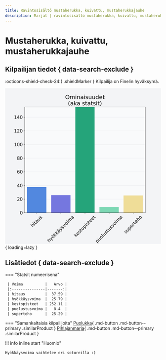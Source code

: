 ```yaml
---
title: Ravintosisältö mustaherukka, kuivattu, mustaherukkajauhe
description: Marjat | ravintosisältö mustaherukka, kuivattu, mustaherukkajauhe
---
```


# Mustaherukka, kuivattu, mustaherukkajauhe


## Kilpailijan tiedot { data-search-exclude }

:octicons-shield-check-24:{ .shieldMarker } Kilpailija on Finelin hyväksymä.

![Mustaherukka, kuivattu, mustaherukkajauhe](./images/mustaherukka-kuivattu-mustaherukkajauhe.png){ loading=lazy }

## Lisätiedot { data-search-exclude }
=== "Statsit numeerisena"

     | Voima          |   Arvo |
     |:---------------|-------:|
     | hitaus         |  37.59 |
     | hyökkäysvoima  |  25.79 |
     | kestopisteet   | 252.11 |
     | puolustusvoima |   8.4  |
     | superteho      |  25.29 |

=== "Samankaltaisia kilpailijoita"
    [Puolukka](/puolukka){ .md-button .md-button--primary .similarProduct }
    [Pihlajanmarja](/pihlajanmarja){ .md-button .md-button--primary .similarProduct }

!!! info inline start "Huomio"

    Hyökkäysvoima vaihtelee eri sotureilla :)
